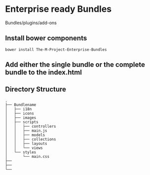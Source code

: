 # Enterprise ready Bundles

Bundles/plugins/add-ons

## Install bower components
```
bower install The-M-Project-Enterprise-Bundles
```

## Add either the single bundle or the complete bundle to the index.html

## Directory Structure

```
.
├── Bundlename
│   ├── i18n
│   ├── icons
│   ├── images
│   ├── scripts
│   │   ├── controllers
│   │   ├── main.js
│   │   ├── models
│   │   ├── collections
│   │   ├── layouts
│   │   └── views
│   └── styles
│       └── main.css
├── 
├──
└── 

```